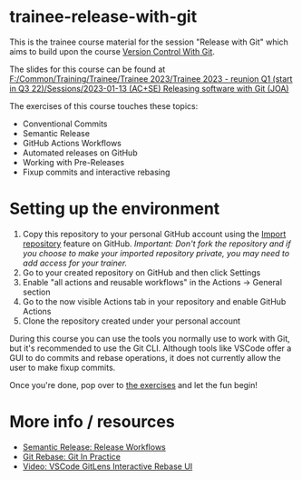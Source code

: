 # trainee-release-with-git

This is the trainee course material for the session "Release with Git" which
aims to build upon the course [Version Control With Git](https://github.com/Lundalogik/version-control-with-git).

The slides for this course can be found at <a href="file:///F|/Common/Training/Trainee/Trainee 2023/Trainee 2023 - reunion Q1 (start in Q3 22)/Sessions/2023-01-13 (AC+SE) Releasing software with Git (JOA)">
  F:/Common/Training/Trainee/Trainee 2023/Trainee 2023 - reunion Q1 (start in Q3 22)/Sessions/2023-01-13 (AC+SE) Releasing software with Git (JOA)
</a>

The exercises of this course touches these topics:

* Conventional Commits
* Semantic Release
* GitHub Actions Workflows
* Automated releases on GitHub
* Working with Pre-Releases
* Fixup commits and interactive rebasing

# Setting up the environment

1. Copy this repository to your personal GitHub account using the [Import repository](https://docs.github.com/en/get-started/importing-your-projects-to-github/importing-source-code-to-github/importing-a-repository-with-github-importer) feature on GitHub. _Important: Don't fork the repository and if you choose to make your imported repository private, you may need to add access for your trainer._
2. Go to your created repository on GitHub and then click Settings
3. Enable "all actions and reusable workflows" in the Actions -> General section
4. Go to the now visible Actions tab in your repository and enable GitHub Actions
5. Clone the repository created under your personal account

During this course you can use the tools you normally use to work with Git,
but it's recommended to use the Git CLI. Although tools like VSCode offer a GUI
to do commits and rebase operations, it does not currently allow the user to
make fixup commits.

Once you're done, pop over to [the exercises](exercises.md) and let the fun
begin!

# More info / resources

* [Semantic Release: Release Workflows](https://semantic-release.gitbook.io/semantic-release/recipes/release-workflow)
* [Git Rebase: Git In Practice](https://www.thinktecture.com/en/tools/demystifying-git-rebase)
* [Video: VSCode GitLens Interactive Rebase UI](https://www.youtube.com/watch?v=P5p71fguFNI)
